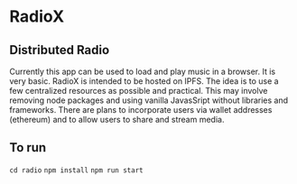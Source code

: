 # RadioX
## Distributed Radio
Currently this app can be used to load and play music in a browser. It is very basic.
RadioX is intended to be hosted on IPFS. The idea is to use a few centralized resources as possible and practical. This may involve removing node packages and using vanilla JavasSript without libraries and frameworks. There are plans to incorporate users via wallet addresses (ethereum) and to allow users to share and stream media.

## To run 
```cd radio```
```npm install```
```npm run start```
